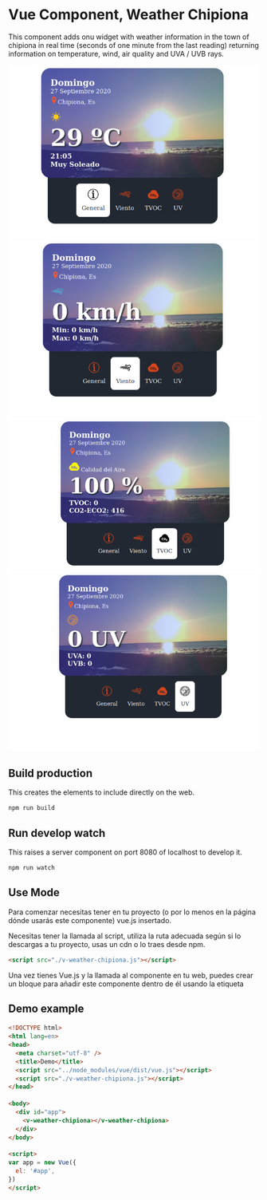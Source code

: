 # Vue Component, Weather Chipiona

This component adds onu widget with weather information in the town of chipiona in real time (seconds of one minute from the last reading) returning information on temperature, wind, air quality and UVA / UVB rays.

![General](./images/img-1.png "General")
![Wind](./images/img-2.png "Wind")
![TVOC](./images/img-3.png "TVOC")
![UV](./images/img-4.png "UV")

## Build production

This creates the elements to include directly on the web.

```bash
npm run build
```

## Run develop watch

This raises a server component on port 8080 of localhost to develop it.

```bash
npm run watch
```

## Use Mode

Para comenzar necesitas tener en tu proyecto (o por lo menos en la página
dónde usarás este componente) vue.js insertado.

Necesitas tener la llamada al script, utiliza la ruta adecuada según si lo 
descargas a tu proyecto, usas un cdn o lo traes desde npm.

```html
<script src="./v-weather-chipiona.js"></script>
``` 

Una vez tienes Vue.js y la llamada al componente en tu web, puedes crear un 
bloque para añadir este componente dentro de él usando la etiqueta 
**<v-weather-chipiona></v-weather-chipiona>**

## Demo example

```html
<!DOCTYPE html>
<html lang=en>
<head>
  <meta charset="utf-8" />
  <title>Demo</title>
  <script src="../node_modules/vue/dist/vue.js"></script>
  <script src="./v-weather-chipiona.js"></script>
</head>

<body>
  <div id="app">
    <v-weather-chipiona></v-weather-chipiona>
  </div>
</body>

<script>
var app = new Vue({
  el: '#app',
})
</script>
```
